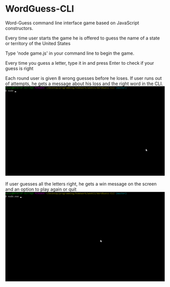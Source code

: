 # WordGuess-CLI
Word-Guess command line interface game based on JavaScript constructors.

Every time user starts the game he is offered to guess the name of a state or territory of the United States

Type 'node game.js' in your command line to begin the game.

Every time you guess a letter, type it in and press Enter to check if your guess is right

Each round user is given 8 wrong guesses before he loses. If user runs out of attempts, he gets a message about his loss and the right word in the CLI.
![Loss](assets/readme/loss.gif)

If user guesses all the letters right, he gets a win message on the screen and an option to play again or quit
![Win](assets/readme/readme.gif)

